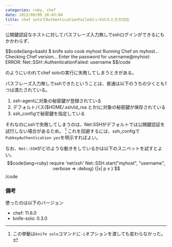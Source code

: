 ```yaml
---
categories: ruby, chef
date: 2013/09/09 20:43:04
title: chef soloでAuthenticationFailedといわれたときの対応
---
```


公開鍵認証なホストに対してパスフレーズ入力無しでsshログインができるにもかかわらず、

$$code(lang=bash)
$ knife solo cook myhost
Running Chef on myhost...
Checking Chef version...
Enter the password for username@myhost:
ERROR: Net::SSH::AuthenticationFailed: username
$$/code

のようにいわれてchef soloの実行に失敗してしまうときがある。

パスフレーズ入力無しでsshできたということは、普通は以下のうちの少くとも1つは満たされている。

1. ssh-agentに対象の秘密鍵が登録されている
2. デフォルトパス($HOME/.ssh/id_rsa とか)に対象の秘密鍵が保存されている
3. ssh_configで秘密鍵を指定している

それなのにsshで失敗してしまうのは、Net:SSHがデフォルトでは公開鍵認証を試行しない場合があるため。 [^1] 
これを回避するには、ssh_configで`PubkeyAuthentication yes`を明示すればよい。


なお、`Net::SSH`がどのような動きをしているかは以下のスニペットを試すとよい。
$$code(lang=ruby)
require 'net/ssh'
Net::SSH.start("myhost", "username", :verbose => :debug) {|x| p x }
$$/code


### 備考

使ったのは以下のバージョン

- chef: 11.6.0
- knife-solo: 0.3.0

[^1]: この挙動は```knife solo```コマンドに`-i`オプションを渡しても変わらなかった。
